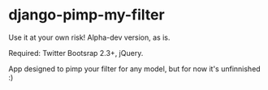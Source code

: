django-pimp-my-filter
=====================

Use it at your own risk! Alpha-dev version, as is.

Required: Twitter Bootsrap 2.3+, jQuery.

App designed to pimp your filter for any model, but for now it's unfinnished :)
